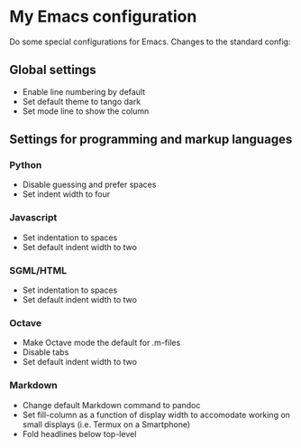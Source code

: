 # My Emacs configuration

Do some special configurations for Emacs. Changes to the standard config:

## Global settings

- Enable line numbering by default
- Set default theme to tango dark
- Set mode line to show the column

## Settings for programming and markup languages

### Python

- Disable guessing and prefer spaces
- Set indent width to four

### Javascript

- Set indentation to spaces
- Set default indent width to two

### SGML/HTML

- Set indentation to spaces
- Set default indent width to two

### Octave

- Make Octave mode the default for .m-files
- Disable tabs
- Set default indent width to two

### Markdown

- Change default Markdown command to pandoc
- Set fill-column as a function of display width
  to accomodate working on small displays
  (i.e. Termux on a Smartphone)
- Fold headlines below top-level
